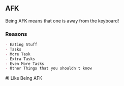 ## AFK

Being AFK means that one is away from the keyboard!

### Reasons

```markdown
- Eating Stuff
- Tasks
- More Task
- Extra Tasks
- Even More Tasks
- Other Things that you shouldn't know
```
#I Like Being AFK
